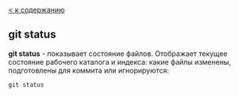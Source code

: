 [< к содержанию](./readme.md)

## git status

**git status** - показывает состояние файлов.
Отображает текущее состояние рабочего каталога и индекса: какие файлы изменены, подготовлены для коммита или игнорируются:

```
git status
```